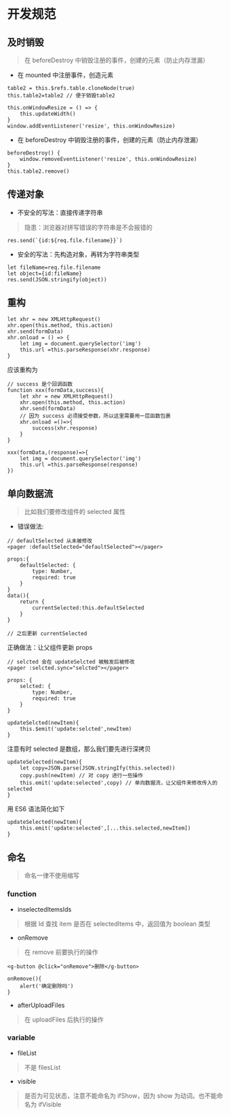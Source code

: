 
# 开发规范

## 及时销毁
> 在 beforeDestroy 中销毁注册的事件，创建的元素（防止内存泄漏）
* 在 mounted 中注册事件，创造元素
```
table2 = this.$refs.table.cloneNode(true)
this.table2=table2 // 便于销毁table2

this.onWindowResize = () => {
    this.updateWidth()
}
window.addEventListener('resize', this.onWindowResize)
```
* 在 beforeDestroy 中销毁注册的事件，创建的元素（防止内存泄漏）
```
beforeDestroy() {
    window.removeEventListener('resize', this.onWindowResize)
}
this.table2.remove()
```

## 传递对象
* 不安全的写法：直接传递字符串
> 隐患：浏览器对拼写错误的字符串是不会报错的
```
res.send(`{id:${req.file.filename}}`)
```
* 安全的写法：先构造对象，再转为字符串类型
```
let fileName=req.file.filename
let object={id:fileName}
res.send(JSON.stringify(object))
```

## 重构
```
let xhr = new XMLHttpRequest()
xhr.open(this.method, this.action)
xhr.send(formData)
xhr.onload = () => {
    let img = document.querySelector('img')
    this.url =this.parseResponse(xhr.response)
}
```
应该重构为
```
// success 是个回调函数
function xxx(formData,success){
    let xhr = new XMLHttpRequest()
    xhr.open(this.method, this.action)
    xhr.send(formData)
    // 因为 success 必须接受参数，所以这里需要用一层函数包裹
    xhr.onload =()=>{
        success(xhr.response)
    }
}

xxx(formData,(response)=>{
    let img = document.querySelector('img')
    this.url =this.parseResponse(response)
})
```

## 单向数据流
> 比如我们要修改组件的 selected 属性
* 错误做法:
```
// defaultSelected 从未被修改
<pager :defaultSelected="defaultSelected"></pager>

props:{
    defaultSelected: {
        type: Number,
        required: true
    }
}
data(){
    return {
        currentSelected:this.defaultSelected
    }
}

// 之后更新 currentSelected
```
正确做法：让父组件更新 props
```
// selcted 会在 updateSelcted 被触发后被修改
<pager :selcted.sync="selcted"></pager>

props: {
    selcted: {
        type: Number,
        required: true
    }
}

updateSelcted(newItem){
    this.$emit('update:selcted',newItem)
}
```
注意有时 selected 是数组，那么我们要先进行深拷贝
```
updateSelected(newItem){
    let copy=JSON.parse(JSON.stringIfy(this.selected)) 
    copy.push(newItem) // 对 copy 进行一些操作
    this.emit('update:selected',copy) // 单向数据流，让父组件来修改传入的 selected
}
```
用 ES6 语法简化如下
```
updateSelected(newItem){
    this.emit('update:selected',[...this.selected,newItem])
}
```

## 命名
> 命名一律不使用缩写
### function
* inselectedItemsIds
> 根据 Id 查找 item 是否在 selectedItems 中，返回值为 boolean 类型
* onRemove
> 在 remove 前要执行的操作
```
<g-button @click="onRemove">删除</g-button>

onRemove(){
    alert('确定删除吗')
}
```
* afterUploadFiles 
> 在 uploadFiles 后执行的操作
### variable
* fileList
> 不是 filesList
* visible
> 是否为可见状态，注意不能命名为 ifShow，因为 show 为动词。也不能命名为 ifVisible 